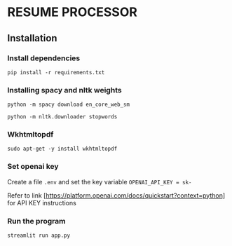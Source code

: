 # RESUME PROCESSOR

## Installation

### Install dependencies

```
pip install -r requirements.txt
```


### Installing spacy and nltk weights

```
python -m spacy download en_core_web_sm

python -m nltk.downloader stopwords

```

### Wkhtmltopdf

```
sudo apt-get -y install wkhtmltopdf

```

### Set openai key
Create a file ```.env``` and set the key variable
```OPENAI_API_KEY = sk-```

Refer to link [https://platform.openai.com/docs/quickstart?context=python] for API KEY instructions

### Run the program

```
streamlit run app.py
```


 
